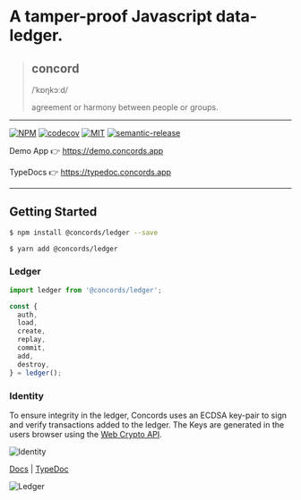 # A tamper-proof Javascript data-ledger.

> ## concord
> /ˈkɒŋkɔːd/
>
> agreement or harmony between people or groups.

---
[![NPM](https://img.shields.io/npm/v/@concords/ledger)](https://www.npmjs.com/package/@concords/ledger)
[![codecov](https://codecov.io/gh/concords/ledger/branch/main/graph/badge.svg?token=YGJMR1YSMA)](https://codecov.io/gh/concords/ledger)
[![MIT](https://img.shields.io/github/license/concords/ledger)](https://github.com/concords/ledger/blob/main/COPYING)
[![semantic-release](https://img.shields.io/badge/%20%20%F0%9F%93%A6%F0%9F%9A%80-semantic--release-e10079.svg)](https://github.com/semantic-release/semantic-release)

Demo App 👉 https://demo.concords.app

TypeDocs 👉 https://typedoc.concords.app

----


## Getting Started

```bash
$ npm install @concords/ledger --save

$ yarn add @concords/ledger
```

### Ledger

```javascript
import ledger from '@concords/ledger';

const {
  auth,
  load,
  create,
  replay,
  commit,
  add,
  destroy,
} = ledger();
```

### Identity

To ensure integrity in the ledger, Concords uses an ECDSA key-pair to sign and verify transactions added to the ledger. The Keys are generated in the users browser using the [Web Crypto API](https://developer.mozilla.org/en-US/docs/Web/API/Web_Crypto_API).

![Identity](../assets/brand/logos/identity)

[Docs](https://docs.concords.app/guide/identity.html) | [TypeDoc](https://typedoc.concords.app/modules/identity_src.html)


![Ledger](../assets/brand/logos/ledger)